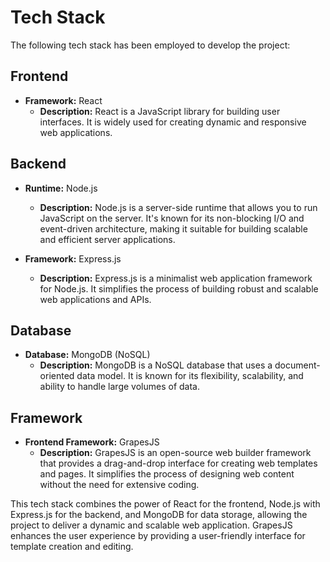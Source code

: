 # Tech Stack

The following tech stack has been employed to develop the project:

## Frontend

- **Framework:** React
  - **Description:** React is a JavaScript library for building user interfaces. It is widely used for creating dynamic and responsive web applications.

## Backend

- **Runtime:** Node.js

  - **Description:** Node.js is a server-side runtime that allows you to run JavaScript on the server. It's known for its non-blocking I/O and event-driven architecture, making it suitable for building scalable and efficient server applications.

- **Framework:** Express.js
  - **Description:** Express.js is a minimalist web application framework for Node.js. It simplifies the process of building robust and scalable web applications and APIs.

## Database

- **Database:** MongoDB (NoSQL)
  - **Description:** MongoDB is a NoSQL database that uses a document-oriented data model. It is known for its flexibility, scalability, and ability to handle large volumes of data.

## Framework

- **Frontend Framework:** GrapesJS
  - **Description:** GrapesJS is an open-source web builder framework that provides a drag-and-drop interface for creating web templates and pages. It simplifies the process of designing web content without the need for extensive coding.

This tech stack combines the power of React for the frontend, Node.js with Express.js for the backend, and MongoDB for data storage, allowing the project to deliver a dynamic and scalable web application. GrapesJS enhances the user experience by providing a user-friendly interface for template creation and editing.
